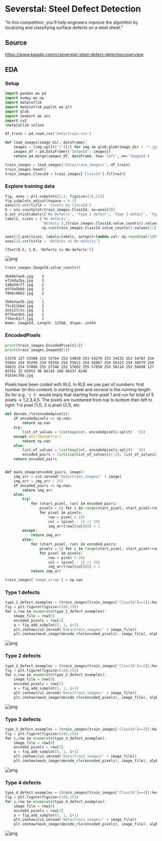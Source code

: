 # Severstal: Steel Defect Detection
"In this competition, you’ll help engineers improve the algorithm by localizing and classifying surface defects on a steel sheet."
## Source 
https://www.kaggle.com/c/severstal-steel-defect-detection/overview

## EDA



### Setup


```python
import pandas as pd
import numpy as np
import matplotlib
import matplotlib.pyplot as plt
import glob
import seaborn as sns
import cv2
%matplotlib inline
```


```python
df_train = pd.read_csv('Data/train.csv')
```


```python
def load_images(image_dir, dataframe):
    images = [img.split('/')[2] for img in glob.glob(image_dir + '*.jpg',recursive=False)]
    images_df = pd.DataFrame({'ImageId': images})
    return pd.merge(images_df, dataframe, how='left', on='ImageId')
```


```python
train_images = load_images('Data/train_images/', df_train)
train_images.head()
train_images.ClassId = train_images['ClassId'].fillna(0)
```

### Explore training data


```python
fig, axes = plt.subplots(2,1, figsize=(10,12))
fig.subplots_adjust(hspace = 0.2)
axes[0].set(title = 'Counts by ClassId')
G = sns.countplot(train_images.ClassId, ax=axes[0])
G.set_xticklabels(['No Defects', 'Type 1 defect', 'Type 2 defect', 'Type 3 defect', 'Type 4 defect'], rotation=0)
labels, sizes = ['No defects', 
                 'Defects'],[train_images.ClassId.value_counts().values[0],
                 np.sum(train_images.ClassId.value_counts().values[1:])]

axes[1].pie(sizes, labels=labels, autopct=lambda val: np.round(val/100*np.sum(train_images.ClassId.value_counts().values)), shadow=True, explode= (0, 0.1))
axes[1].set(title = 'Defects vs No-defects')
```




    [Text(0.5, 1.0, 'Defects vs No-defects')]




![png](output_7_1.png)



```python
train_images.ImageId.value_counts()
```




    db4867ee8.jpg    3
    ef24da2ba.jpg    3
    140e59cff.jpg    2
    e5f9a5bb9.jpg    2
    f806c9662.jpg    2
                    ..
    3b9a3ae3b.jpg    1
    75c421bbd.jpg    1
    2e5127c3c.jpg    1
    df76ae5b5.jpg    1
    ff6ec63cf.jpg    1
    Name: ImageId, Length: 12568, dtype: int64



### EncodedPixels


```python
print(train_images.EncodedPixels[1])
print(train_images.ImageId[1])
```

    53378 127 53508 253 53764 253 54020 253 54276 253 54532 253 54787 254 55043 254 55299 254 55555 254 55811 254 56067 254 56323 254 56579 254 56835 254 57090 255 57346 255 57602 255 57858 255 58114 255 58498 127 65761 32 65953 96 66145 160 66337 6240
    9163ec76b.jpg


Pixels have been coded with RLE. In RLE we use pair of numbers: first number (in this context) is starting pixel and second is the running length. So for e.g. ``` '1 5' ``` would imply that starting from pixel 1 and run for total of 5 pixels -> 1,2,3,4,5. The pixels are numbered from top to bottom then left to right: 1 is pixel (1,1), 2 is pixel (2,1), etc


```python
def decode_rle(encodedpixels):
    if encodedpixels == np.nan:
        return np.nan
    try:
        list_of_values = list(map(int, encodedpixels.split(' ')))
    except AttributeError:
        return np.nan
    else:
        list_of_values = list(map(int, encodedpixels.split(' ')))
        encoded_pairs = list(zip(list_of_values[0::2], list_of_values[1::2]))
    return encoded_pairs


def mask_image(encoded_pairs, image):
    img_arr = cv2.imread('Data/train_images/' + image)
    img_arr = img_arr / 255
    if encoded_pairs == np.nan:
        return img_arr
    else:
        try:
            for (start_pixel, run) in encoded_pairs:
                pixels = [i for i in range(start_pixel, start_pixel+run)]
                for pixel in pixels:
                    row = pixel % 256
                    col = (pixel - 1) // 256
                    img_arr[row][col][0] = 1
        except:
            return img_arr
        else:
            for (start_pixel, run) in encoded_pairs:
                pixels = [i for i in range(start_pixel, start_pixel+run)]
                for pixel in pixels:
                    row = pixel % 256
                    col = (pixel - 1) // 256
                    img_arr[row][col][0] = 1
            return img_arr
```


```python
train_images['image_array'] = np.nan
```

### Type 1 defects


```python
type_1_defect_examples = (train_images[train_images['ClassId']==1]).head().values
fig = plt.figure(figsize=(100,15))
for i,row in enumerate(type_1_defect_examples):
    image_file = row[0]
    encoded_pixels = row[2]
    a = fig.add_subplot(5, 1, i+1)
    plt.imshow(cv2.imread('Data/train_images/' + image_file))
    plt.imshow(mask_image(decode_rle(encoded_pixels), image_file), alpha=0.2)
```


![png](output_15_0.png)


### Type 2 defects


```python
type_2_defect_examples = (train_images[train_images['ClassId']==2]).head().values
fig = plt.figure(figsize=(100,15))
for i,row in enumerate(type_2_defect_examples):
    image_file = row[0]
    encoded_pixels = row[2]
    a = fig.add_subplot(5, 1, i+1)
    plt.imshow(cv2.imread('Data/train_images/' + image_file))
    plt.imshow(mask_image(decode_rle(encoded_pixels), image_file), alpha=0.2)
```


![png](output_17_0.png)


### Type 3 defects


```python
type_3_defect_examples = (train_images[train_images['ClassId']==3]).head().values
fig = plt.figure(figsize=(100,15))
for i,row in enumerate(type_3_defect_examples):
    image_file = row[0]
    encoded_pixels = row[2]
    a = fig.add_subplot(5, 1, i+1)
    plt.imshow(cv2.imread('Data/train_images/' + image_file))
    plt.imshow(mask_image(decode_rle(encoded_pixels), image_file), alpha=0.2)
```


![png](output_19_0.png)


### Type 4 defects


```python
type_4_defect_examples = (train_images[train_images['ClassId']==4]).head().values
fig = plt.figure(figsize=(100,15))
for i,row in enumerate(type_4_defect_examples):
    image_file = row[0]
    encoded_pixels = row[2]
    a = fig.add_subplot(5, 1, i+1)
    plt.imshow(cv2.imread('Data/train_images/' + image_file))
    plt.imshow(mask_image(decode_rle(encoded_pixels), image_file), alpha=0.2)
```


![png](output_21_0.png)



```python

```


```python

```
